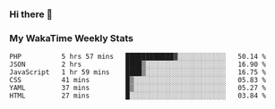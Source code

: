 ### Hi there 👋

<!--
**royschrauwen/royschrauwen** is a ✨ _special_ ✨ repository because its `README.md` (this file) appears on your GitHub profile.

Here are some ideas to get you started:

- 🔭 I’m currently working on ...
- 🌱 I’m currently learning ...
- 👯 I’m looking to collaborate on ...
- 🤔 I’m looking for help with ...
- 💬 Ask me about ...
- 📫 How to reach me: ...
- 😄 Pronouns: ...
- ⚡ Fun fact: ...
-->


### My WakaTime Weekly Stats
<!--START_SECTION:waka-->

```text
PHP          5 hrs 57 mins   ████████████▓░░░░░░░░░░░░   50.14 %
JSON         2 hrs           ████▒░░░░░░░░░░░░░░░░░░░░   16.90 %
JavaScript   1 hr 59 mins    ████▒░░░░░░░░░░░░░░░░░░░░   16.75 %
CSS          41 mins         █▒░░░░░░░░░░░░░░░░░░░░░░░   05.83 %
YAML         37 mins         █▒░░░░░░░░░░░░░░░░░░░░░░░   05.27 %
HTML         27 mins         █░░░░░░░░░░░░░░░░░░░░░░░░   03.84 %
```

<!--END_SECTION:waka-->
